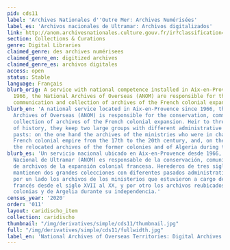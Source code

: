 ```yaml
---
pid: cds11
label: 'Archives Nationales d''Outre Mer: Archives Numérisées'
label_es: 'Archivos nacionales de Ultramar: Archivos digitalizados'
link: http://anom.archivesnationales.culture.gouv.fr/ir?classification=archives_numerisees
section: Collections & Curations
genre: Digital Libraries
claimed_genre: des archives numérisees
claimed_genre_en: digitized archives
claimed_genre_es: archivos digitales
access: open
status: Stable
language: Français
blurb_orig: A service with national competence installed in Aix-en-Provence since
  1966, the National Archives of Overseas (ANOM) are responsible for the conservation,
  communication and collection of archives of the French colonial expansion.
blurb_en: 'A national service located in Aix-en-Provence since 1966, the National
  Archives of Overseas (ANOM) is responsible for the conservation, communication and
  collection of archives of the French colonial expansion. Heir to three centuries
  of history, they keep two large groups with different administrative and archival
  pasts: on the one hand the archives of the ministries who were in charge of the
  French colonial empire from the 17th to the 20th century, and, on the other hand
  the relocated archives of the former colonies and of Algeria during their independence.'
blurb_es: 'Un servicio nacional ubicado en Aix-en-Provence desde 1966, el Archivo
  Nacional de Ultramar (ANOM) es responsable de la conservación, comunicación y colección
  de archivos de la expansión colonial francesa. Herederos de tres siglos de historia,
  mantienen dos grandes colecciones con diferentes pasados ​​administrativos y archivísticos:
  por un lado los archivos de los ministerios que estuvieron a cargo del imperio colonial
  francés desde el siglo XVII al XX, y por otro los archivos reubicados de las antiguas
  colonias y de Argelia durante su independencia.'
census_year: '2020'
order: '011'
layout: caridischo_item
collection: caridischo
thumbnail: "/img/derivatives/simple/cds11/thumbnail.jpg"
full: "/img/derivatives/simple/cds11/fullwidth.jpg"
label_en: 'National Archives of Overseas Territories: Digital Archives'
---
```

